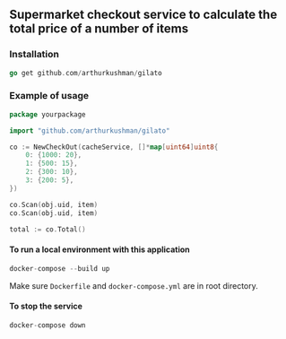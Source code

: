 ## Supermarket checkout service to calculate the total price of a number of items

### Installation 
```go
go get github.com/arthurkushman/gilato
```

### Example of usage
```go
package yourpackage

import "github.com/arthurkushman/gilato"

co := NewCheckOut(cacheService, []*map[uint64]uint8{ 
    0: {1000: 20},
    1: {500: 15},
    2: {300: 10},
    3: {200: 5},
})

co.Scan(obj.uid, item)
co.Scan(obj.uid, item)

total := co.Total()
```

#### To run a local environment with this application
```go
docker-compose --build up
```
Make sure `Dockerfile` and `docker-compose.yml` are in root directory.

#### To stop the service 
```go
docker-compose down
```